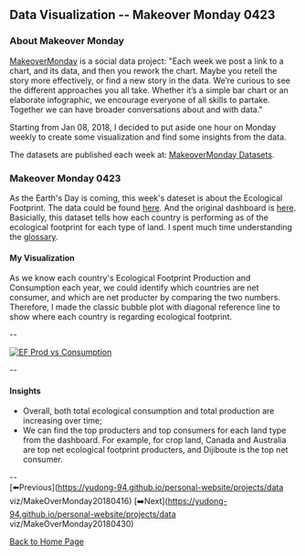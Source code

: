 <head>
  <!-- Global site tag (gtag.js) - Google Analytics -->
<script async src="https://www.googletagmanager.com/gtag/js?id=UA-112502179-1"></script>
<script>
  window.dataLayer = window.dataLayer || [];
  function gtag(){dataLayer.push(arguments);}
  gtag('js', new Date());

  gtag('config', 'UA-112502179-1');
</script>
</head>


## Data Visualization -- Makeover Monday 0423

### About Makeover Monday

[MakeoverMonday](http://www.makeovermonday.co.uk/) is a social data project:
"Each week we post a link to a chart, and its data, and then you rework the chart.
Maybe you retell the story more effectively, or find a new story in the data.
We’re curious to see the different approaches you all take. Whether it’s a simple bar chart or an elaborate infographic, we encourage everyone of all skills to partake.
Together we can have broader conversations about and with data."

Starting from Jan 08, 2018, I decided to put aside one hour on Monday weekly to create some visualization and find some insights from the data.

The datasets are published each week at: [MakeoverMonday Datasets](http://www.makeovermonday.co.uk/data/).

### Makeover Monday 0423

As the Earth's Day is coming, this week's dateset is about the Ecological Footprint. The data could be found [here](https://data.world/makeovermonday/2018w17-ecological-footprint-per-capita). And the original dashboard is [here](http://data.footprintnetwork.org/#/compareCountries?cn=all&type=EFCpc&yr=2013).
Basicially, this dataset tells how each country is performing as of the ecological footprint for each type of land. I spent much time understanding the [glossary](https://www.footprintnetwork.org/resources/glossary/).

#### My Visualization

As we know each country's Ecological Footprint Production and Consumption each year, we could identify which countries are net consumer, and which are net producter by comparing the two numbers.
Therefore, I made the classic bubble plot with diagonal reference line to show where each country is regarding ecological footprint.  


--  
<div class='tableauPlaceholder' id='viz1524537370420' style='position: relative'>
<noscript><a href='#'>
  <img alt='EF Prod vs Consumption ' src='https:&#47;&#47;public.tableau.com&#47;static&#47;images&#47;Ma&#47;MakeOverMonday0423&#47;EFProdvsConsumption&#47;1_rss.png' style='border: none' />
</a></noscript>
<object class='tableauViz'  style='display:none;'>
  <param name='host_url' value='https%3A%2F%2Fpublic.tableau.com%2F' />
  <param name='embed_code_version' value='3' />
  <param name='site_root' value='' />
  <param name='name' value='MakeOverMonday0423&#47;EFProdvsConsumption' />
  <param name='tabs' value='no' />
  <param name='toolbar' value='yes' />
  <param name='static_image' value='https:&#47;&#47;public.tableau.com&#47;static&#47;images&#47;Ma&#47;MakeOverMonday0423&#47;EFProdvsConsumption&#47;1.png' />
  <param name='animate_transition' value='yes' />
  <param name='display_static_image' value='yes' />
  <param name='display_spinner' value='yes' />
  <param name='display_overlay' value='yes' />
  <param name='display_count' value='yes' />
  <param name='filter' value='publish=yes' />
</object></div>                
<script type='text/javascript'>         
  var divElement = document.getElementById('viz1524537370420');      
  var vizElement = divElement.getElementsByTagName('object')[0];        
  vizElement.style.width='800px';vizElement.style.height='827px';          
  var scriptElement = document.createElement('script');                
  scriptElement.src = 'https://public.tableau.com/javascripts/api/viz_v1.js';     
  vizElement.parentNode.insertBefore(scriptElement, vizElement);               
</script>  

--  

#### Insights
* Overall, both total ecological consumption and total production are increasing over time;  
* We can find the top producters and top consumers for each land type from the dashboard. For example, for crop land, Canada and Australia are top net ecological footprint producters, and Dijiboute is the top net consumer.  

--  
[⬅️Previous](https://yudong-94.github.io/personal-website/projects/data viz/MakeOverMonday20180416) [➡️Next](https://yudong-94.github.io/personal-website/projects/data viz/MakeOverMonday20180430)  

[Back to Home Page](https://yudong-94.github.io/personal-website/)

